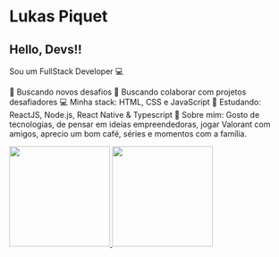 # Lukas Piquet
## Hello, Devs!!

Sou um FullStack Developer 💻

🚀   Buscando novos desafios
💜   Buscando colaborar com projetos desafiadores
💻   Minha stack: HTML, CSS e JavaScript
📘   Estudando: ReactJS, Node.js, React Native & Typescript
💬   Sobre mim: Gosto de tecnologias, de pensar em ideias empreendedoras, jogar Valorant com amigos, aprecio um bom café, séries e momentos com a família.

<div>
<a href="https://github.com/seu-usuário-aqui">
<img height="180em" src="https://github-readme-stats.vercel.app/api/top-langs/?username=LukProg&layout=compact&langs_count=7&theme=dracula"/>
<img height="180em" src="https://github-readme-stats.vercel.app/api?username=LukProg&show_icons=true&theme=dracula&include_all_commits=true&count_private=true"/>
</div>
